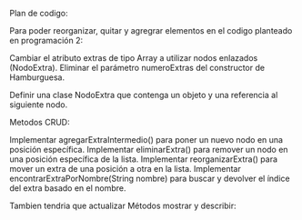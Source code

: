 Plan de codigo:

Para poder reorganizar, quitar y agregrar elementos en el codigo planteado en programación 2:

Cambiar el atributo extras de tipo Array a utilizar nodos enlazados (NodoExtra).
Eliminar el parámetro numeroExtras del constructor de Hamburguesa.


Definir una clase NodoExtra que contenga un objeto y una referencia al siguiente nodo.

Metodos CRUD:

Implementar agregarExtraIntermedio() para poner un nuevo nodo en una posición específica.
Implementar eliminarExtra() para remover un nodo en una posición específica de la lista.
Implementar reorganizarExtra() para mover un extra de una posición a otra en la lista.
Implementar encontrarExtraPorNombre(String nombre) para buscar y devolver el índice del extra basado en el nombre.

Tambien tendria que actualizar Métodos mostrar y describir:

